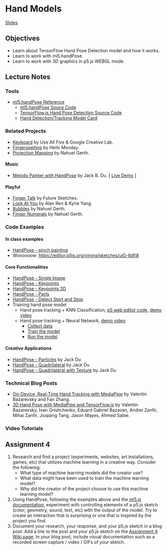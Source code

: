 # Hand Models

[Slides](https://docs.google.com/presentation/d/1RieL21CU8o3UqbWmM0tehU8WgxqwqH9alXMbA0gZk3g/edit?usp=sharing)

## Objectives

- Learn about TensorFlow Hand Pose Detection model and how it works.
- Learn to work with ml5.handPose.
- Learn to work with 3D graphics in p5.js WEBGL mode.

## Lecture Notes

### Tools

- [ml5.handPose Reference](https://docs.ml5js.org/#/reference/handpose)
  - [ml5.handPose Souce Code](https://github.com/ml5js/ml5-next-gen/tree/main/src/HandPose)
  - [TensorFlow.js Hand Pose Detection Source Code](https://github.com/tensorflow/tfjs-models/tree/master/hand-pose-detection)
  - [Hand Detection/Tracking Model Card](https://drive.google.com/file/d/1sv4sSb9BSNVZhLzxXJ0jBv9DqD-4jnAz/)

### Related Projects

- [Keyboard](https://experiments.withgoogle.com/keyboard) by Use All Five & Google Creative Lab.
- [Fingerspelling](https://www.hellomonday.com/work/fingerspelling) by Hello Monday.
- [Projection Mapping](https://www.instagram.com/p/CrLLNzGLcoA/) by Nahuel Gerth.

#### Music
- [Melody Painter with HandPose](https://www.instagram.com/p/C4WozrtsZ4r/) by Jack B. Du. [ [Live Demo](https://editor.p5js.org/jackbdu/full/jIvzImJMb) ]

#### Playful

- [Finger Talk](https://www.media.mit.edu/projects/finger-talk/overview/) by Future Sketches.
- [Look At You](https://by.alan.ooo/Project+Portfolio/Code/Look+At+You!!!) by Alan Ren & Kyrie Yang.
- [Bubbles](https://www.instagram.com/p/C6S5BHPCGu3/) by Nahuel Gerth.
- [Finger Numerals](https://www.instagram.com/p/CsBMOvUL4CP/) by Nahuel Gerth.

### Code Examples

#### In class examples

- [HandPose - pinch painting](https://editor.p5js.org/ima_ml/sketches/v1x7MSdLW)
- Woooooow: https://editor.p5js.org/yining/sketches/uiG-8dfi8

#### Core Functionalities

- [HandPose - Single Image](https://editor.p5js.org/ml5/sketches/8VK_l3XwE)
- [HandPose - Keypoints](https://editor.p5js.org/ml5/sketches/QGH3dwJ1A)
- [HandPose - Keypoints 3D](https://editor.p5js.org/jackbdu/sketches/DZoGg02Sx)
- [HandPose - Parts](https://editor.p5js.org/ml5/sketches/DNbSiIYKB)
- [HandPose - Detect Start and Stop](https://editor.p5js.org/ml5/sketches/W9vFFT5RM)
- Training hand pose model
  - Hand pose tracking + KNN Classification, [p5 web editor code](https://editor.p5js.org/yining/sketches/uUwg0z9Z5), [demo video](https://www.loom.com/share/f81cf908e5b7404ba0071902019d67c2)
  - Hand pose tracking + Neural Network, [demo video](https://www.loom.com/share/420fa5941dea411491af817011622c86)
    - [Collect data](https://editor.p5js.org/yining/sketches/dCoPm-Opb)
    - [Train the model](https://editor.p5js.org/yining/sketches/IrBFfXbSF)
    - [Run the model](https://editor.p5js.org/yining/sketches/6cFF9-L-Z)

#### Creative Applications

- [HandPose - Particles](https://editor.p5js.org/jackbdu/sketches/4Pd5XgWtC) by Jack Du
- [HandPose - Quadrilateral](https://editor.p5js.org/jackbdu/sketches/s3uqE-9fA) by Jack Du
- [HandPose - Quadrilateral with Texture](https://editor.p5js.org/jackbdu/sketches/JwMBQyES3) by Jack Du

### Technical Blog Posts

- [On-Device, Real-Time Hand Tracking with MediaPipe](https://research.google/blog/on-device-real-time-hand-tracking-with-mediapipe/) by Valentin Bazarevsky and Fan Zhang.
- [3D Hand Pose with MediaPipe and TensorFlow.js](https://blog.tensorflow.org/2021/11/3D-handpose.html) by Valentin Bazarevsky, Ivan Grishchenko, Eduard Gabriel Bazavan, Andrei Zanfir, Mihai Zanfir, Jiuqiang Tang, Jason Mayes, Ahmed Sabie.

### Video Tutorials

## Assignment 4

1. Research and find a project (experiments, websites, art installations, games, etc) that utilizes machine learning in a creative way. Consider the following:
   - What type of machine learning models did the creator use?
   - What data might have been used to train the machine learning model?
   - Why did the creator of the project choose to use this machine learning model?
2. Using HandPose, following the examples above and the [ml5.js documentation](https://docs.ml5js.org/), experiment with controlling elements of a p5.js sketch (color, geometry, sound, text, etc) with the output of the model. Try to create an interaction that is surprising or one that is inspired by the project you find.
3. Document your research, your response, and your p5.js sketch in a blog post. Add a link to the post and your p5.js sketch on the [Assignment 4 Wiki page](https://github.com/ml5js/Intro-ML-Arts-IMA-F25/wiki/Assignment-4). In your blog post, include visual documentation such as a recorded screen capture / video / GIFs of your sketch.
